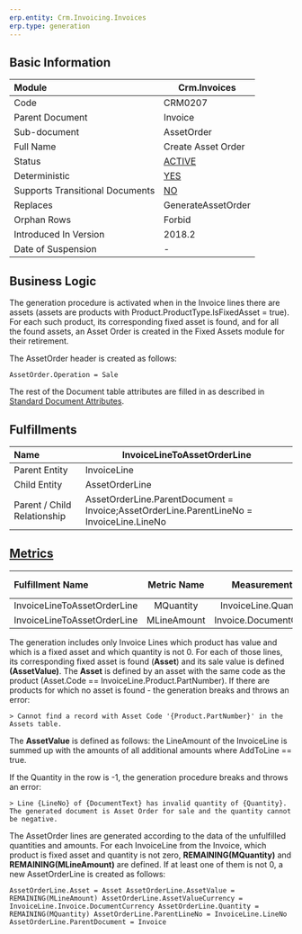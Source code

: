 ```yaml
---
erp.entity: Crm.Invoicing.Invoices
erp.type: generation
---
```


## Basic Information

| Module                          | Crm.Invoices                                                 |
| :------------------------------ | ------------------------------------------------------------ |
| Code                            | CRM0207                                                      |
| Parent Document                 | Invoice                                                      |
| Sub-document                    | AssetOrder                                                   |
| Full Name                       | Create Asset Оrder                                           |
| Status                          | [ACTIVE](https://enterpriseone.atlassian.net/wiki/spaces/techdoc/pages/215777330/Generation+Procedures+Lifetime+Stages) |
| Deterministic                   | [YES](https://olddocs.erp.net/tech/document-generation-and-transitional-documents-194314241.html) |
| Supports Transitional Documents | [NO](https://olddocs.erp.net/tech/document-generation-and-transitional-documents-194314241.html) |
| Replaces                        | GenerateAssetOrder	                                         |
| Orphan Rows                     | Forbid                                                       |
| Introduced In Version           | 2018.2                                                       |
| Date of Suspension              | -                                                            |

## Business Logic

The generation procedure is activated when in the Invoice lines there are assets (assets are products with Product.ProductType.IsFixedAsset = true). For each such product, its corresponding fixed asset is found, and for all the found assets, an Asset Order is created in the Fixed Assets module for their retirement.

The AssetOrder header is created as follows:

```
AssetOrder.Operation = Sale
```

The rest of the Document table attributes are filled in as described in [Standard Document Attributes](https://olddocs.erp.net/tech/standard-document-attributes-221773862.html).

## Fulfillments

| Name                        | InvoiceLineToAssetOrderLine                                  |
| :-------------------------- | ------------------------------------------------------------ |
| Parent Entity               | InvoiceLine                                                  |
| Child Entity                | AssetOrderLine                                               |
| Parent / Child Relationship | AssetOrderLine.ParentDocument = Invoice;AssetOrderLine.ParentLineNo = InvoiceLine.LineNo |

## [Metrics](https://enterpriseone.atlassian.net/wiki/spaces/techdoc/pages/246054946/Metrics)

| Fulfillment Name            | Metric Name |     Measurement Unit     | Parent Value           | Child Value               | New Record |
| :-------------------------- | :---------: | :----------------------: | :--------------------- | :------------------------ | :--------- |
| InvoiceLineToAssetOrderLine |  MQuantity  | InvoiceLine.QuantityUnit | InvoiceLine.Quantity   | AssetOrderLine.Quantity   | YES        |
| InvoiceLineToAssetOrderLine | MLineAmount | Invoice.DocumentCurrency | InvoiceLine.AssetValue | AssetOrderLine.AssetValue | YES        |

The generation includes only Invoice Lines which product has value and which is a fixed asset and which quantity is not 0. For each of those lines, its corresponding fixed asset is found (**Asset**) and its sale value is defined **(AssetValue)**. The **Asset** is defined by an asset with the same code as the product (Asset.Code == InvoiceLine.Product.PartNumber).
If there are products for which no asset is found - the generation breaks and throws an error:

```
> Cannot find a record with Asset Code '{Product.PartNumber}' in the Assets table.
```

The **AssetValue** is defined as follows: the LineAmount of the InvoiceLine is summed up with the amounts of all additional amounts where AddToLine == true.

If the Quantity in the row is -1, the generation procedure breaks and throws an error:

```
> Line {LineNo} of {DocumentText} has invalid quantity of {Quantity}. The generated document is Asset Order for sale and the quantity cannot be negative.
```

The AssetOrder lines are generated according to the data of the unfulfilled quantities and amounts. For each InvoiceLine from the Invoice, which product is fixed asset and quantity is not zero, **REMAINING(MQuantity)** and **REMAINING(MLineAmount)** are defined. If at least one of them is not 0, a new AssetOrderLine is created as follows:

```
AssetOrderLine.Asset = Asset AssetOrderLine.AssetValue = REMAINING(MLineAmount) AssetOrderLine.AssetValueCurrency = InvoiceLine.Invoice.DocumentCurrency AssetOrderLine.Quantity = REMAINING(MQuantity) AssetOrderLine.ParentLineNo = InvoiceLine.LineNo 
AssetOrderLine.ParentDocument = Invoice
```
